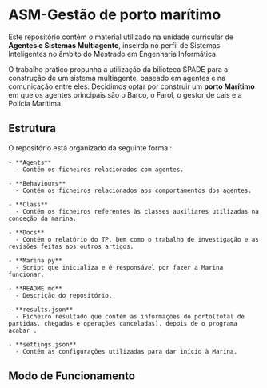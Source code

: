 # ASM-Gestão de porto marítimo

Este repositório contém o material utilizado na unidade curricular de **Agentes e Sistemas Multiagente**, inseirda no perfil de Sistemas Inteligentes no âmbito do Mestrado em Engenharia Informática.

O trabalho prático propunha a utilização da bilioteca SPADE para a construção de um sistema multiagente, baseado em agentes e na comunicação entre eles. Decidimos optar por construir um **porto Marítimo** em que os agentes principais são o Barco, o Farol, o gestor de cais e a Polícia Marítima

## Estrutura
O repositório está organizado da seguinte forma :
```
- **Agents**
  - Contém os ficheiros relacionados com agentes.

- **Behaviours**
  - Contém os ficheiros relacionados aos comportamentos dos agentes.

- **Class**
  - Contém os ficheiros referentes às classes auxiliares utilizadas na conceção da marina.

- **Docs**
  - Contém o relatório do TP, bem como o trabalho de investigação e as revisões feitas aos outros artigos.

- **Marina.py**
  - Script que inicializa e é responsável por fazer a Marina funcionar.

- **README.md**
  - Descrição do repositório.

- **results.json**
  - Ficheiro resultado que contém as informações do porto(total de partidas, chegadas e operações canceladas), depois de o programa acabar .

- **settings.json**
  - Contém as configurações utilizadas para dar início à Marina.
```
## Modo de Funcionamento
